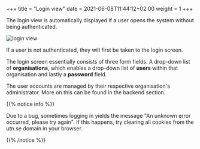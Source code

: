 +++
title = "Login view"
date =  2021-06-08T11:44:12+02:00
weight = 1
+++

The login view is automatically displayed if a user opens the system without being authenticated.

![login view](/images/ordsys/views/login.png)

If a user is not authenticated, they will first be taken to the login screen.

The login screen essentially consists of three form fields. A drop-down list of **organisations**, which enables a drop-down list of **users** within that organisation and lastly a **password** field.

The user accounts are managed by their respective organisation's administrator. More on this can be found in the backend section.

{{% notice info %}}

Due to a bug, sometimes logging in yields the message "An unknown error occurred, please try again". If this happens, try clearing all cookies from the utn.se domain in your browser.

{{% /notice %}}
